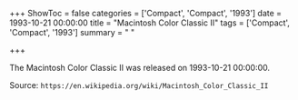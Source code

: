 +++
ShowToc = false
categories = ['Compact', 'Compact', '1993']
date = 1993-10-21 00:00:00
title = "Macintosh Color Classic II"
tags = ['Compact', 'Compact', '1993']
summary = " "

+++

The Macintosh Color Classic II was released on 1993-10-21 00:00:00.

Source: `https://en.wikipedia.org/wiki/Macintosh_Color_Classic_II`


